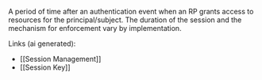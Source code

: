 A period of time after an authentication event when an RP grants access to resources for the principal/subject. The duration of the session and the mechanism for enforcement vary by implementation.

Links (ai generated):
 - [[Session Management]]
 - [[Session Key]]
